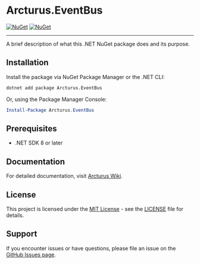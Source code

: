 # Arcturus.EventBus

[![NuGet](https://img.shields.io/nuget/dt/Arcturus.EventBus.svg)](https://www.nuget.org/packages/Arcturus.EventBus) 
[![NuGet](https://img.shields.io/nuget/vpre/Arcturus.EventBus.svg)](https://www.nuget.org/packages/Arcturus.EventBus)

---

A brief description of what this .NET NuGet package does and its purpose.

## Installation

Install the package via NuGet Package Manager or the .NET CLI:

```bash
dotnet add package Arcturus.EventBus
```

Or, using the Package Manager Console:

```powershell
Install-Package Arcturus.EventBus
```

## Prerequisites

- .NET SDK 8 or later

## Documentation

For detailed documentation, visit [Arcturus Wiki](https://github.com/cloudfy/Arcturus/wiki).

## License

This project is licensed under the [MIT License](LICENSE) - see the [LICENSE](LICENSE) file for details.

## Support

If you encounter issues or have questions, please file an issue on the [GitHub Issues page](https://github.com/cloudfy/Arcturus/issues).

